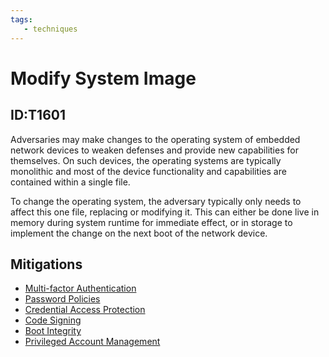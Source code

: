 ```yaml
---
tags:
   - techniques
---
```

# Modify System Image
## ID:T1601
Adversaries may make changes to the operating system of embedded network devices to weaken defenses and provide new capabilities for themselves.  On such devices, the operating systems are typically monolithic and most of the device functionality and capabilities are contained within a single file.

To change the operating system, the adversary typically only needs to affect this one file, replacing or modifying it.  This can either be done live in memory during system runtime for immediate effect, or in storage to implement the change on the next boot of the network device.
## Mitigations
* [Multi-factor Authentication](mitigations/M1032)
* [Password Policies](mitigations/M1027)
* [Credential Access Protection](mitigations/M1043)
* [Code Signing](mitigations/M1045)
* [Boot Integrity](mitigations/M1046)
* [Privileged Account Management](mitigations/M1026)
